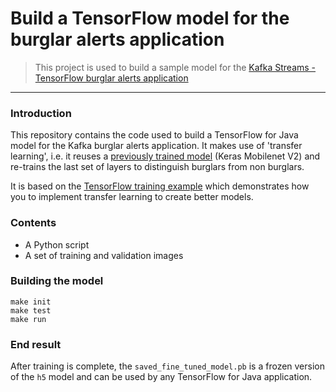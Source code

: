 # Build a TensorFlow model for the burglar alerts application 

> This project is used to build a sample model for the [Kafka Streams - TensorFlow burglar alerts application](https://github.com/fbascheper/kafka-tf-burglar-alerts-demo)

***

### Introduction
This repository contains the code used to build a TensorFlow for Java model for the 
Kafka burglar alerts application. It makes use of 'transfer learning', i.e. it
reuses a [previously trained model](https://github.com/keras-team/keras-applications/blob/master/keras_applications/mobilenet_v2.py) 
(Keras Mobilenet V2) and re-trains the last set of layers to distinguish burglars
from non burglars.

It is based on the [TensorFlow training example](https://www.tensorflow.org/tutorials/images/transfer_learning)
which demonstrates how you to implement transfer learning to create better models.

### Contents 

* A Python script 
* A set of training and validation images


### Building the model

````
make init
make test
make run
````

### End result
After training is complete, the ``saved_fine_tuned_model.pb`` is a frozen version of the ``h5`` model and 
can be used by any TensorFlow for Java application.   

